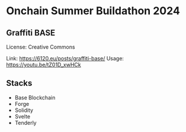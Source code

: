 # Onchain Summer Buildathon 2024

## Graffiti BASE

License: Creative Commons

Link: https://6120.eu/posts/graffiti-base/
Usage: https://youtu.be/tZ01D_xwHCk

## Stacks

 - Base Blockchain
 - Forge
 - Solidity
 - Svelte
 - Tenderly
